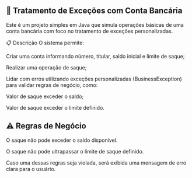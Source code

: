 💸 Tratamento de Exceções com Conta Bancária
---
Este é um projeto simples em Java que simula operações básicas de uma conta bancária com foco no tratamento de exceções personalizadas.

📋 Descrição
O sistema permite:

Criar uma conta informando número, titular, saldo inicial e limite de saque;

Realizar uma operação de saque;

Lidar com erros utilizando exceções personalizadas (BusinessException) para validar regras de negócio, como:

Valor de saque exceder o saldo;

Valor de saque exceder o limite definido.

⚠️ Regras de Negócio
---
O saque não pode exceder o saldo disponível.

O saque não pode ultrapassar o limite de saque definido.

Caso uma dessas regras seja violada, será exibida uma mensagem de erro clara para o usuário.
